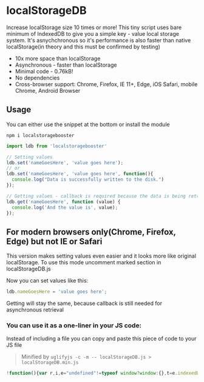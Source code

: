 # localStorageDB
Increase localStorage size 10 times or more! This tiny script uses bare minimum of IndexedDB to give you a simple key - value local storage system. It's asnychchronous so it's performance is also faster than native localStorage(in theory and this must be confirmed by testing)

* 10x more space than localStorage
* Asynchronous - faster than localStorage
* Minimal code - 0.76kB!
* No dependencies
* Cross-browser support: Chrome, Firefox, IE 11+, Edge, iOS Safari, mobile Chrome, Android Browser

## Usage

You can either use the snippet at the bottom or install the module

`npm i localstoragebooster`

```javascript
import ldb from 'localstoragebooster'

// Setting values
ldb.set('nameGoesHere', 'value goes here');
// or 
ldb.set('nameGoesHere', 'value goes here', function(){
  console.log("Data is successfully written to the disk.")
}); 

// Getting values - callback is required because the data is being retrieved asynchronously:
ldb.get('nameGoesHere', function (value) {
  console.log('And the value is', value);
});
```

## For modern browsers only(Chrome, Firefox, Edge) but not IE or Safari

This version makes setting values even easier and it looks more like original localStorage. To use this mode uncomment marked section in localStorageDB.js

Now you can set values like this:
```javascript
ldb.nameGoesHere = 'value goes here';
```

Getting will stay the same, because callback is still needed for asynchronous retrieval

### You can use it as a one-liner in your JS code:
Instead of including a file you can copy and paste this piece of code to your JS file

> Minified by `uglifyjs -c -m -- localStorageDB.js > localStorageDB.min.js`

```javascript
!function(){var r,i,e="undefined"!=typeof window?window:{},t=e.indexedDB||e.mozIndexedDB||e.webkitIndexedDB||e.msIndexedDB;"undefined"==typeof window||t?((t=t.open("ldb",1)).onsuccess=function(e){r=this.result},t.onerror=function(e){console.error("indexedDB request error"),console.log(e)},t.onupgradeneeded=function(e){r=null,e.target.result.createObjectStore("s",{keyPath:"k"}).transaction.oncomplete=function(e){r=e.target.db}},e.ldb=i={get:function(e,t){r?r.transaction("s").objectStore("s").get(e).onsuccess=function(e){e=e.target.result&&e.target.result.v||null;t(e)}:setTimeout(function(){i.get(e,t)},50)},set:function(t,n,o){if(r){let e=r.transaction("s","readwrite");e.oncomplete=function(e){"Function"==={}.toString.call(o).slice(8,-1)&&o()},e.objectStore("s").put({k:t,v:n}),e.commit()}else setTimeout(function(){i.set(t,n,o)},50)}},"undefined"!=typeof module&&(module.exports=i)):console.error("indexDB not supported")}();

```
